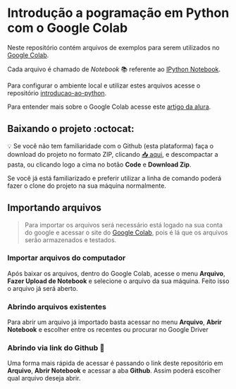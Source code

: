 # Introdução a pogramação em Python com o Google Colab
Neste repositório contém arquivos de exemplos para serem utilizados no [Google Colab](https://colab.research.google.com/).

Cada arquivo é chamado de *Notebook* :books: referente ao [IPython Notebook](https://ipython.org/notebook.html).

Para configurar o ambiente local e utilizar estes arquivos acesse o repositório [introducao-ao-python](https://github.com/flaviofilipe/introducao-ao-python).

Para entender mais sobre o  Google Colab acesse este [artigo da alura](https://www.alura.com.br/artigos/google-colab-o-que-e-e-como-usar).

## Baixando o projeto :octocat:
:bulb: Se você não tem familiaridade com o Github (esta plataforma) faça o download do projeto no formato ZIP, clicando [:inbox_tray: aqui](https://github.com/flaviofilipe/python-google-colab/archive/refs/heads/main.zip), e descompactar a pasta, ou clicando logo a cima no botão **Code** e **Download Zip**.

Se você já está familiarizado e preferir utilizar a linha de comando poderá fazer o clone do projeto na sua máquina normalmente.

## Importando arquivos

> Para importar os arquivos será necessário está logado na sua conta do google e acessar o site do [Google Colab](https://colab.research.google.com/), pois é lá que os arquivos serão armazenados e testados.

### Importar arquivos do computador
Após baixar os arquivos, dentro do Google Colab, acesse o menu **Arquivo**, **Fazer Upload de Notebook** e selecione o arquivo da sua máquina. Feito isso o arquivo já será aberto.

### Abrindo arquivos existentes
Para abrir um arquivo já importado basta acessar no menu **Arquivo**, **Abrir Notebook** e escolher entre os recentes ou procurar no Google Driver

### Abrindo via link do Github :star2:
Uma forma mais rápida de acessar é passando o link deste repositório em **Arquivo**, **Abrir Notebook** e acessar a aba **Github**. Assim poderá escolher qual arquivo deseja abrir.
